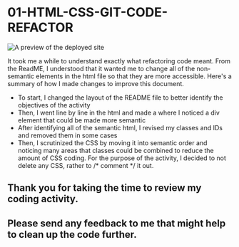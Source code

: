 # 01-HTML-CSS-GIT-CODE-REFACTOR

<img class="marginauto" src="./assets\images\01-HTML-GSS-Git-Code-Refactor-thumbnail.png?raw=true>" width="600" alt="A preview of the deployed site" >


It took me a while to understand exactly what refactoring code meant. From the ReadME, I understood that it wanted me to change all of the non-semantic elements in the html file so that they are more accessible. Here's a summary of how I made changes to improve this document.

* To start, I changed the layout of the README file to better identify the objectives of the activity
* Then, I went line by line in the html and made a <!--comment--> where I noticed a div element that could be made more semantic
* After identifying all of the semantic html, I revised my classes and IDs and removed them in some cases
* Then, I scrutinized the CSS by moving it into semantic order and noticing many areas that classes could be combined to reduce the amount of CSS coding. For the purpose of the activity, I decided to not delete any CSS, rather to /* comment */ it out.

## Thank you for taking the time to review my coding activity. 

## Please send any feedback to me that might help to clean up the code further.